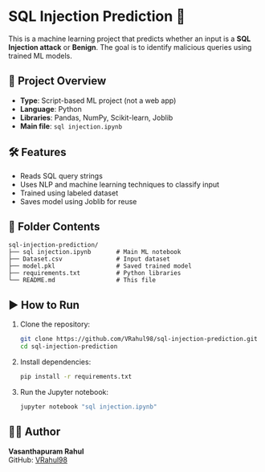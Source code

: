 # SQL Injection Prediction 🚀

This is a machine learning project that predicts whether an input is a **SQL Injection attack** or **Benign**. The goal is to identify malicious queries using trained ML models.

## 📌 Project Overview

- **Type**: Script-based ML project (not a web app)
- **Language**: Python
- **Libraries**: Pandas, NumPy, Scikit-learn, Joblib
- **Main file**: `sql injection.ipynb`

## 🛠 Features

- Reads SQL query strings
- Uses NLP and machine learning techniques to classify input
- Trained using labeled dataset
- Saves model using Joblib for reuse

## 📁 Folder Contents

```
sql-injection-prediction/
├── sql injection.ipynb       # Main ML notebook
├── Dataset.csv               # Input dataset
├── model.pkl                 # Saved trained model
├── requirements.txt          # Python libraries
└── README.md                 # This file
```

## ▶️ How to Run

1. Clone the repository:
   ```bash
   git clone https://github.com/VRahul98/sql-injection-prediction.git
   cd sql-injection-prediction
   ```

2. Install dependencies:
   ```bash
   pip install -r requirements.txt
   ```

3. Run the Jupyter notebook:
   ```bash
   jupyter notebook "sql injection.ipynb"
   ```

## 👨‍💻 Author

**Vasanthapuram Rahul**  
GitHub: [VRahul98](https://github.com/VRahul98)
